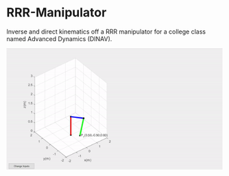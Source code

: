 # RRR-Manipulator
Inverse and direct kinematics off a RRR manipulator for a college class named Advanced Dynamics (DINAV).

<p align="center">
<img src="Trajectory Planning.gif">
</p>
